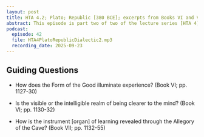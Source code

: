 ```yaml
---
layout: post
title: HTA 4.2; Plato; Republic [380 BCE]; excerpts from Books VI and VII
abstract: This episode is part two of two of the lecture series [HTA 4] on Plato's Republic, excerpts from Books VI and VII.
podcast:
  episode: 42
  file: HTA4PlatoRepublicDialectic2.mp3
  recording_date: 2025-09-23
---
```


## Guiding Questions

* How does the Form of the Good illuminate experience? (Book VI; pp. 1127-30)

* Is the visible or the intelligible realm of being clearer to the mind? (Book VI; pp. 1130-32)

* How is the instrument [organ] of learning revealed through the Allegory of the Cave? (Book VII; pp. 1132-55)
